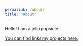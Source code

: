 ```yaml
---
permalink: /about/
title: "About"
---
```


Hello! I am a jello popsicle.

[You can find links my projects here.](https://cooper-williams.com/portfolio/)

